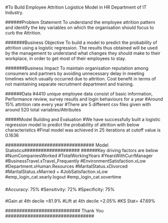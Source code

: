 #To Build Employee Attrition Logistice Model in HR Department of IT Industry.

######Problem Statement
To understand the employee attrition pattern and identify the key variables on which the organisation should focus to curb the Attrition.   


#######Business Objective
To build a model to predict the probability of attrition using a logistic regression. The results thus obtained will be used by the management to understand what changes they should make to their workplace, in order to get most of their employees to stay. 


#######Business Impact
To maintain organisation reputation among consumers and partners by avoiding unnecessary delay in meeting timelines which usually occurred due to attrition.
Cost benefit in terms of not maintaining separate recruitment department and training. 

######Data
#4410 unique employee data consist of basic information, Performance review, survey results and login behaviours for a year 
#Around 15% attrition rate every year
#There are 5 different csv files given with around 520 total variables/Attributes



#####Model Building and Evaluation
#We have successfully built a logistic regression model to predict the probability of attrition with below characteristics
#Final model was achieved in 25 iterations at cutoff value is 0.1636

################################ Model Statistics#################### 
######Key driving factors are below
#NumCompaniesWorked
#TotalWorkingYears 
#YearsWithCurrManager
#BusinessTravel.xTravel_Frequently
#EnvironmentSatisfaction.xLow  
#Department.xHuman.Resources
#MaritalStatus.xDivorced 
#MaritalStatus.xMarried + 
#JobSatisfaction.xLow
#emp_login_cat.xearly.logout
#emp_login_cat.xovertime


#####
#Accuracy: 75%
#Sensitivity: 72%
#Specificity: 75%

####
#Gain at 4th decile =81.9%
#Lift at 4th decile =2.05%
#KS Stat= 47.69%

########################### Thank You ################################


